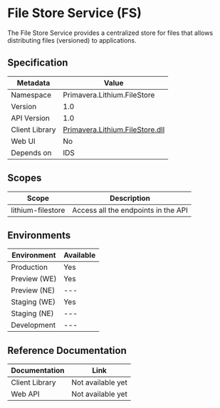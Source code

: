 # File Store Service (FS)

The File Store Service provides a centralized store for files that allows distributing files (versioned) to applications.

## Specification

| Metadata | Value |
| - | - |
| Namespace | Primavera.Lithium.FileStore |
| Version | 1.0 |
| API Version | 1.0 |
| Client Library | [Primavera.Lithium.FileStore.dll](http://nuget.primaverabss.com:82/feeds/public-lithium-general/Primavera.Lithium.FileStore/) |
| Web UI | No |
| Depends on | IDS

## Scopes

| Scope | Description |
| - | - |
| lithium-filestore | Access all the endpoints in the API |

## Environments

| Environment | Available |
| - | - |
| Production | Yes |
| Preview (WE) | Yes |
| Preview (NE) | --- |
| Staging (WE) | Yes |
| Staging (NE) | --- |
| Development | --- |

## Reference Documentation

| Documentation | Link |
| - | - |
| Client Library | Not available yet |
| Web API | Not available yet |
